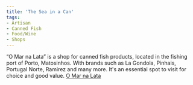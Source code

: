 ```yaml
---
title: 'The Sea in a Can'
tags:
- Artisan
- Canned Fish
- Food/Wine
- Shops
---
```


&ldquo;O Mar na Lata&rdquo; is a shop for canned fish products, located in the fishing port of Porto, Matosinhos. With brands such as La Gondola, Pinhais, Portugal Norte, Ramirez and many more. It's an essential spot to visit for choice and good value. [O Mar na Lata](www.omarnalata.pt)

